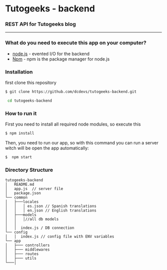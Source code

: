 # Tutogeeks - backend
### REST API for Tutogeeks blog
___

### What do you need to execute this app on your computer?

* [node.js] - evented I/O for the backend
* [Npm] - npm is the package manager for  node.js

### Installation

first clone this repository
```sh
$ git clone https://github.com/dcdevs/tutogeeks-backend.git
```
``` sh
 cd tutogeeks-backend
```

### How to run it

First you need to install all required node modules, so execute this

```sh
$ npm install
```
Then, you need to run our app, so with this command you can run a server witch will be open the app automatically:

```sh
$  npm start
```

### Directory Structure
```
tutogeeks-backend
│   README.md
│   app.js  // server file
│   package.json
└── common
│   ├───locales
│   │   │ es.json // Spanish translations
│   │   │ en.json // English translations
│   ├───models
│   │   │//all db models
│   │
│   │  index.js / DB connection
└── config
│   │  index.js // config file with ENV variables
└── app
│   ├─── controllers
│   ├─── middlewares
│   ├─── routes
│   ├─── utils
└───│
```
   [node.js]: <http://nodejs.org>
   [Npm]: <https://www.npmjs.com/>
